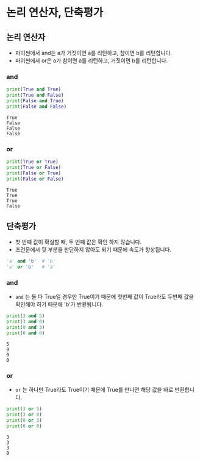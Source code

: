 # 논리 연산자, 단축평가

## 논리 연산자

- 파이썬에서 and는 a가 거짓이면 a를 리턴하고, 참이면 b를 리턴합니다.
- 파이썬에서 or은 a가 참이면 a를 리턴하고, 거짓이면 b를 리턴합니다.

### and

```python
print(True and True)
print(True and False)
print(False and True)
print(False and False)
```

```
True
False
False
False
```

### or

```python
print(True or True)
print(True or False)
print(False or True)
print(False or False)
```

```
True
True
True
False
```



## 단축평가

- 첫 번째 값이 확실할 때, 두 번째 값은 확인 하지 않습니다.
- 조건문에서 뒷 부분을 판단하지 않아도 되기 때문에 속도가 향상됩니다.

```python
'a' and 'b'  # 'b'
'a' or 'b'   # 'a'
```

### and

- `and` 는 둘 다 True일 경우만 True이기 때문에 첫번째 값이 True라도 두번째 값을 확인해야 하기 때문에 'b'가 반환됩니다.

```python
print(3 and 5)
print(3 and 0)
print(0 and 3)
print(0 and 0)
```

```
5
0
0
0
```

### or

- `or` 는 하나만 True라도 True이기 때문에 True를 만나면 해당 값을 바로 반환합니다.

```python
print(3 or 5)
print(3 or 0)
print(0 or 3)
print(0 or 0)
```

```
3
3
3
0
```

